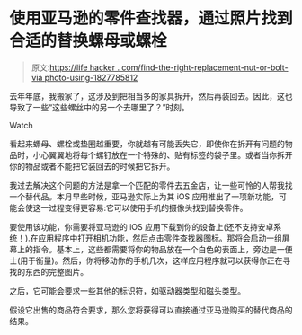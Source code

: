# 使用亚马逊的零件查找器，通过照片找到合适的替换螺母或螺栓

> 原文:[https://life hacker . com/find-the-right-replacement-nut-or-bolt-via photo-using-1827785812](https://lifehacker.com/find-the-right-replacement-nut-or-bolt-via-photo-using-1827785812)

去年年底，我搬家了，这涉及到把相当多的家具拆开，然后再装回去。因此，这也导致了一些“这些螺丝中的另一个去哪里了？”时刻。

Watch

看起来螺母、螺栓或垫圈越重要，你就越有可能丢失它，即使你在拆开有问题的物品时，小心翼翼地将每个螺钉放在一个特殊的、贴有标签的袋子里。或者当你拆开你的物品或者不能把它装回去的时候把它拆开。

我过去解决这个问题的方法是拿一个匹配的零件去五金店，让一些可怜的人帮我找一个替代品。本月早些时候，亚马逊实际上为其 iOS 应用推出了一项新功能，可能会使这一过程变得更容易:它可以使用手机的摄像头找到替换零件。

要使用该功能，你需要将亚马逊的 iOS 应用下载到你的设备上(还不支持安卓系统！).在应用程序中打开相机功能，然后点击零件查找器图标。那将会启动一组屏幕上的指令。基本上，这些都需要将你的物品放在一个白色的表面上，旁边是一便士(用于衡量)。然后，你将移动你的手机几次，这样应用程序就可以获得你正在寻找的东西的完整图片。

之后，它可能会要求一些其他的标识符，如驱动器类型和磁头类型。

假设它出售的商品符合要求，那么您将获得可以直接通过亚马逊购买的替代商品的结果。